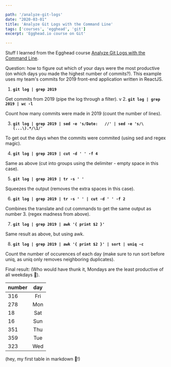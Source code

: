```yaml
---

path: '/analyze-git-logs'
date: "2020-03-01"
title: 'Analyze Git Logs with the Command Line'
tags: ['courses', 'egghead', 'git']
excerpt: 'Egghead.io course on Git'

---
```


Stuff I learned from the Egghead course [Analyze Git Logs with the Command Line](https://egghead.io/lessons/grep-analyze-git-logs-with-the-command-line).

Question: how to figure out which of your days were the most productive (on which days you made the highest number of commits?). This example uses my team's commits for 2019 front-end application written in ReactJS.

1. **`git log | grep 2019`**

Get commits from 2019 (pipe the log through a filter).
v
2. **`git log | grep 2019 | wc -l`**

Count how many commits were made in 2019 (count the number of lines).

3. **`git log | grep 2019 | sed -e 's/Date:   //' | sed -e 's/\(...\).*/\1/'`**

To get out the days when the commits were commited (using sed and regex magic).

4. **`git log | grep 2019 | cut -d ' ' -f 4`**

Same as above (cut into groups using the delimiter - empty space in this case).

5. **`git log | grep 2019 | tr -s ' '`**

Squeezes the output (removes the extra spaces in this case).

6. **`git log | grep 2019 | tr -s ' ' | cut -d ' ' -f 2`**

Combines the translate and cut commands to get the same output as number 3. (regex madness from above).

7. **`git log | grep 2019 | awk '{ print $2 }'`**

Same result as above, but using awk.

8. **`git log | grep 2019 | awk '{ print $2 }' | sort | uniq -c`**

Count the number of occurences of each day (make sure to run sort before uniq, as uniq only removes neighboring duplicates).

Final result:
(Who would have thunk it, Mondays are the least productive of all weekdays 🤔).

| number | day  |
| -------|:----:|
| 316    | Fri  |
| 278    | Mon  |
|  18    | Sat  |
|  16    | Sun  |
| 351    | Thu  |
| 359    | Tue  |
| 323    | Wed  |


(hey, my first table in markdown 💪!)
